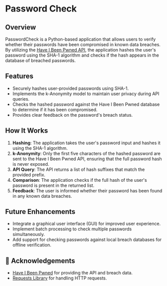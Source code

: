 # **Password Check**

## **Overview**

PasswordCheck is a Python-based application that allows users to verify whether their passwords have been compromised in known data breaches. By utilizing the [Have I Been Pwned API](https://haveibeenpwned.com/API/v3), the application hashes the user's password using the SHA-1 algorithm and checks if the hash appears in the database of breached passwords.

## **Features**

* Securely hashes user-provided passwords using SHA-1.  
* Implements the k-Anonymity model to maintain user privacy during API queries.  
* Checks the hashed password against the Have I Been Pwned database to determine if it has been compromised.  
* Provides clear feedback on the password's breach status.

## **How It Works**

1. **Hashing**: The application takes the user's password input and hashes it using the SHA-1 algorithm.  
2. **k-Anonymity**: Only the first five characters of the hashed password are sent to the Have I Been Pwned API, ensuring that the full password hash is never exposed.  
3. **API Query**: The API returns a list of hash suffixes that match the provided prefix.  
4. **Comparison**: The application checks if the full hash of the user's password is present in the returned list.  
5. **Feedback**: The user is informed whether their password has been found in any known data breaches.

## **Future Enhancements**

* Integrate a graphical user interface (GUI) for improved user experience.  
* Implement batch processing to check multiple passwords simultaneously.  
* Add support for checking passwords against local breach databases for offline verification.

## **🙌 Acknowledgements**

* [Have I Been Pwned](https://haveibeenpwned.com/) for providing the API and breach data.  
* [Requests Library](https://docs.python-requests.org/en/latest/) for handling HTTP requests.